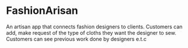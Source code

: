 # FashionArisan
An artisan app that connects fashion designers to clients. Customers can add, make request of the type of cloths they want the designer to sew. Customers can see previous work done by designers e.t.c

